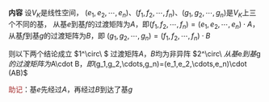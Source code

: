 **内容**
设$V_K$是线性空间，
$(e_1,e_2,\cdots,e_n)、(f_1,f_2,\cdots,f_n)、(g_1,g_2,\cdots,g_n)$是$V_K$上三个不同的基，
从基$e$到基$f$的过渡矩阵为$A$，即$(f_1,f_2,\cdots,f_n)=(e_1,e_2,\cdots,e_n)\cdot A$，
从基$f$到基$g$的过渡矩阵为$B$，即
$(g_1,g_2,\cdots,g_n)=(f_1,f_2,\cdots,f_n)\cdot B$

则以下两个结论成立
$1^\circ\ $ 过渡矩阵$A，B$均为非异阵
$2^\circ\ $从基$e$到基$g$的过渡矩阵为$A\cdot B$，
即$(g_1,g_2,\cdots,g_n)=(e_1,e_2,\cdots,e_n)\cdot (AB)$

<font color=brown>助记</font>：基$e$先经过$A$，再经过$B$到达了基$g$

